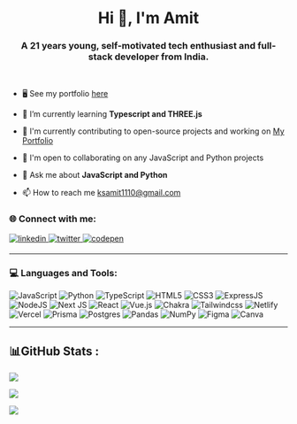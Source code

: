 <h1 align="center">Hi 👋, I'm Amit</h1>
<h3 align="center">A 21 years young, self-motivated tech enthusiast and full-stack developer from India.</h3>

<br/>

- 🖥️  See my portfolio [here](http://amit-ksh.netlify.app)

- 🌱 I’m currently learning **Typescript and THREE.js**

- 🚀 I'm currently contributing to open-source projects and working on [My Portfolio](http://amit-ksh.netlify.app)

- 🤝 I'm open to collaborating on any JavaScript and Python projects

- 💬 Ask me about **JavaScript and Python**

- 📫 How to reach me [ksamit1110@gmail.com](mailto:hey.amit.ksh@gmail.com)

<h3>🌐 Connect with me:</h3>
<div>
  <!--  LINKEDIN  -->
  <a href="https://linkedin.com/in/amit-ksh" target="blank">
    <img src=https://img.shields.io/badge/linkedin-%231E77B5.svg?&style=for-the-badge&logo=linkedin&logoColor=white alt=linkedin style="margin-bottom: 5px;" />
  </a>
  <!--  TWITTER  -->
  <a href="https://twitter.com/amit__ksh" target="blank">
    <img src=https://img.shields.io/badge/twitter-%2300acee.svg?&style=for-the-badge&logo=twitter&logoColor=white alt=twitter style="margin-bottom: 5px;" />
  </a>
  <!--  CODEPEN  -->
  <a href="https://codepen.io/amit-ksh" target="blank">
    <img src=https://img.shields.io/badge/codepen-%23131417.svg?&style=for-the-badge&logo=codepen&logoColor=white alt=codepen style="margin-bottom: 5px;" />
  </a>  
</div>

---

<h3 align="left">💻 Languages and Tools: </h3>

![JavaScript](https://img.shields.io/badge/javascript-%23323330.svg?style=for-the-badge&logo=javascript&logoColor=%23F7DF1E) ![Python](https://img.shields.io/badge/python-3670A0?style=for-the-badge&logo=python&logoColor=ffdd54) ![TypeScript](https://img.shields.io/badge/typescript-%23007ACC.svg?style=for-the-badge&logo=typescript&logoColor=white) ![HTML5](https://img.shields.io/badge/html5-%23E34F26.svg?style=for-the-badge&logo=html5&logoColor=white) ![CSS3](https://img.shields.io/badge/css3-%231572B6.svg?style=for-the-badge&logo=css3&logoColor=white) ![ExpressJS](https://img.shields.io/badge/express.js-6DA55F?style=for-the-badge&logo=express&logoColor=white) ![NodeJS](https://img.shields.io/badge/node.js-6DA55F?style=for-the-badge&logo=node.js&logoColor=white) ![Next JS](https://img.shields.io/badge/Next-black?style=for-the-badge&logo=next.js&logoColor=white) ![React](https://img.shields.io/badge/React-20232A?style=for-the-badge&logo=react&logoColor=61DAFB) ![Vue.js](https://img.shields.io/badge/vuejs-%2335495e.svg?style=for-the-badge&logo=vuedotjs&logoColor=%234FC08D) ![Chakra](https://img.shields.io/badge/chakra-%234ED1C5.svg?style=for-the-badge&logo=chakraui&logoColor=white) ![Tailwindcss](https://img.shields.io/badge/Tailwind_CSS-38B2AC?style=for-the-badge&logo=tailwind-css&logoColor=white) ![Netlify](https://img.shields.io/badge/netlify-%23000000.svg?style=for-the-badge&logo=netlify&logoColor=#00C7B7) ![Vercel](https://img.shields.io/badge/vercel-%23000000.svg?style=for-the-badge&logo=vercel&logoColor=white) ![Prisma](https://img.shields.io/badge/Prisma-3982CE?style=for-the-badge&logo=Prisma&logoColor=white) ![Postgres](https://img.shields.io/badge/postgres-%23316192.svg?style=for-the-badge&logo=postgresql&logoColor=white) ![Pandas](https://img.shields.io/badge/pandas-%23150458.svg?style=for-the-badge&logo=pandas&logoColor=white) ![NumPy](https://img.shields.io/badge/numpy-%23013243.svg?style=for-the-badge&logo=numpy&logoColor=white)	![Figma](https://img.shields.io/badge/figma-%23F24E1E.svg?style=for-the-badge&logo=figma&logoColor=white) ![Canva](https://img.shields.io/badge/Canva-%2300C4CC.svg?style=for-the-badge&logo=Canva&logoColor=white)

---

## 📊GitHub Stats :

![](https://github-readme-stats.vercel.app/api?username=amit-ksh&theme=vue-dark&hide_border=false&include_all_commits=false&count_private=false) 

![](https://github-readme-streak-stats.herokuapp.com/?user=amit-ksh&theme=vue-dark&hide_border=false)

![](https://github-readme-stats.vercel.app/api/top-langs/?username=amit-ksh&theme=vue-dark&hide_border=false&include_all_commits=false&count_private=false&layout=compact&hide=jupyter%20notebook,html)
